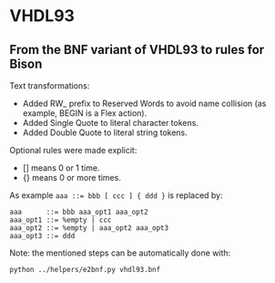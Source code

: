 # VHDL93

## From the BNF variant of VHDL93 to rules for Bison

Text transformations:
* Added RW_ prefix to Reserved Words to avoid name collision (as example, BEGIN is a Flex action).
* Added Single Quote to literal character tokens.
* Added Double Quote to literal string tokens.

Optional rules were made explicit:
* [] means 0 or 1 time.
* {} means 0 or more times.

As example ```aaa ::= bbb [ ccc ] { ddd }``` is replaced by:
```
aaa      ::= bbb aaa_opt1 aaa_opt2
aaa_opt1 ::= %empty | ccc
aaa_opt2 ::= %empty | aaa_opt2 aaa_opt3
aaa_opt3 ::= ddd
```

Note: the mentioned steps can be automatically done with:
```
python ../helpers/e2bnf.py vhdl93.bnf
```
